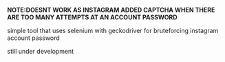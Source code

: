 **NOTE:DOESNT WORK AS INSTAGRAM ADDED CAPTCHA WHEN THERE ARE TOO MANY ATTEMPTS AT AN ACCOUNT PASSWORD**

simple tool that uses selenium with geckodriver for bruteforcing instagram account password

still under development 
<br/>
